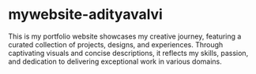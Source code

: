 # mywebsite-adityavalvi
This is my portfolio website showcases my creative journey, featuring a curated collection of projects, designs, and experiences. Through captivating visuals and concise descriptions, it reflects my skills, passion, and dedication to delivering exceptional work in various domains.
